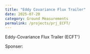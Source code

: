 ```yaml
---
title: "Eddy Covariance Flux Trailer"
date: 2025-07-20
category: Ground Measurements
permalink: /projects/prj_ECFT/
---
```


Eddy-Covariance Flux Trailer (ECFT')

Sponser:
